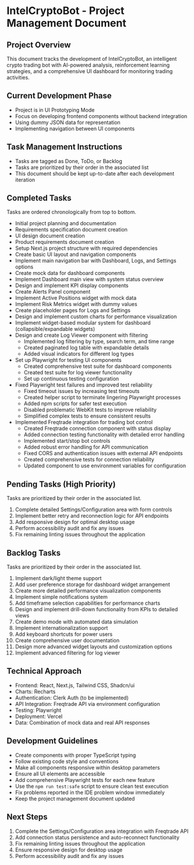# IntelCryptoBot - Project Management Document

## Project Overview
This document tracks the development of IntelCryptoBot, an intelligent crypto trading bot with AI-powered analysis, reinforcement learning strategies, and a comprehensive UI dashboard for monitoring trading activities.

## Current Development Phase
- Project is in UI Prototyping Mode
- Focus on developing frontend components without backend integration
- Using dummy JSON data for representation
- Implementing navigation between UI components

## Task Management Instructions
- Tasks are tagged as Done, ToDo, or Backlog
- Tasks are prioritized by their order in the associated list
- This document should be kept up-to-date after each development iteration

## Completed Tasks
Tasks are ordered chronologically from top to bottom.

- Initial project planning and documentation
- Requirements specification document creation
- UI design document creation
- Product requirements document creation
- Setup Next.js project structure with required dependencies
- Create basic UI layout and navigation components
- Implement main navigation bar with Dashboard, Logs, and Settings options
- Create mock data for dashboard components
- Implement Dashboard main view with system status overview
- Design and implement KPI display components
- Create Alerts Panel component
- Implement Active Positions widget with mock data
- Implement Risk Metrics widget with dummy values
- Create placeholder pages for Logs and Settings
- Design and implement custom charts for performance visualization
- Implement widget-based modular system for dashboard (collapsible/expandable widgets)
- Design and create Log Viewer component with filtering
  - Implemented log filtering by type, search term, and time range
  - Created paginated log table with expandable details
  - Added visual indicators for different log types
- Set up Playwright for testing UI components
  - Created comprehensive test suite for dashboard components
  - Created test suite for log viewer functionality
  - Set up continuous testing configuration
- Fixed Playwright test failures and improved test reliability
  - Fixed timeout issues by increasing test timeouts
  - Created helper script to terminate lingering Playwright processes
  - Added npm scripts for safer test execution
  - Disabled problematic WebKit tests to improve reliability
  - Simplified complex tests to ensure consistent results
- Implemented Freqtrade integration for trading bot control
  - Created Freqtrade connection component with status display
  - Added connection testing functionality with detailed error handling
  - Implemented start/stop bot controls
  - Added robust error handling for API communication
  - Fixed CORS and authentication issues with external API endpoints
  - Created comprehensive tests for connection reliability
  - Updated component to use environment variables for configuration

## Pending Tasks (High Priority)
Tasks are prioritized by their order in the associated list.

1. Complete detailed Settings/Configuration area with form controls
2. Implement better retry and reconnection logic for API endpoints
3. Add responsive design for optimal desktop usage
4. Perform accessibility audit and fix any issues
5. Fix remaining linting issues throughout the application

## Backlog Tasks
Tasks are prioritized by their order in the associated list.

1. Implement dark/light theme support
2. Add user preference storage for dashboard widget arrangement
3. Create more detailed performance visualization components
4. Implement simple notifications system
5. Add timeframe selection capabilities for performance charts
6. Design and implement drill-down functionality from KPIs to detailed views
7. Create demo mode with automated data simulation
8. Implement internationalization support
9. Add keyboard shortcuts for power users
10. Create comprehensive user documentation
11. Design more advanced widget layouts and customization options
12. Implement advanced filtering for log viewer

## Technical Approach
- Frontend: React, Next.js, Tailwind CSS, Shadcn/ui
- Charts: Recharts
- Authentication: Clerk Auth (to be implemented)
- API Integration: Freqtrade API via environment configuration
- Testing: Playwright
- Deployment: Vercel
- Data: Combination of mock data and real API responses

## Development Guidelines
- Create components with proper TypeScript typing
- Follow existing code style and conventions
- Make all components responsive within desktop parameters
- Ensure all UI elements are accessible
- Add comprehensive Playwright tests for each new feature
- Use the `npm run test:safe` script to ensure clean test execution
- Fix problems reported in the IDE problem window immediately
- Keep the project management document updated

## Next Steps
1. Complete the Settings/Configuration area integration with Freqtrade API
2. Add connection status persistence and auto-reconnect functionality
3. Fix remaining linting issues throughout the application
4. Ensure responsive design for desktop usage
5. Perform accessibility audit and fix any issues
